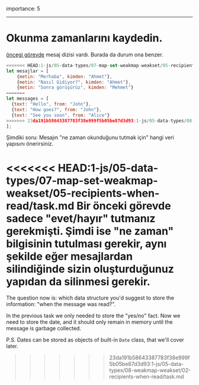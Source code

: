 importance: 5

---

# Okunma zamanlarını kaydedin.

[öncegi görevde](info:task/recipients-read) mesaj dizisi vardı. Burada da durum ona benzer.
```js
<<<<<<< HEAD:1-js/05-data-types/07-map-set-weakmap-weakset/05-recipients-when-read/task.md
let mesajlar = [
    {metin: "Merhaba", kimden: "Ahmet"},
    {metin: "Nasıl Gidiyor?", kimden: "Ahmet"},
    {metin: "Sonra görüşürüz", kimden: "Mehmet"}
=======
let messages = [
  {text: "Hello", from: "John"},
  {text: "How goes?", from: "John"},
  {text: "See you soon", from: "Alice"}
>>>>>>> 23da191b58643387783f38e999f5b05be87d3d93:1-js/05-data-types/08-weakmap-weakset/02-recipients-when-read/task.md
];
```
Şimdiki soru: Mesajın "ne zaman okunduğunu tutmak için" hangi veri yapısını önerirsiniz.

<<<<<<< HEAD:1-js/05-data-types/07-map-set-weakmap-weakset/05-recipients-when-read/task.md
Bir önceki görevde sadece "evet/hayır" tutmanız gerekmişti. Şimdi ise "ne zaman" bilgisinin tutulması gerekir, aynı şekilde eğer mesajlardan silindiğinde sizin oluşturduğunuz yapıdan da silinmesi gerekir.
=======
The question now is: which data structure you'd suggest to store the information: "when the message was read?".

In the previous task we only needed to store the "yes/no" fact. Now we need to store the date, and it should only remain in memory until the message is garbage collected.

P.S. Dates can be stored as objects of built-in `Date` class, that we'll cover later.
>>>>>>> 23da191b58643387783f38e999f5b05be87d3d93:1-js/05-data-types/08-weakmap-weakset/02-recipients-when-read/task.md
